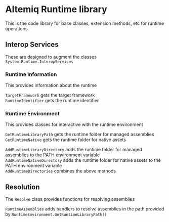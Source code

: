 # Altemiq Runtime library

This is the code library for base classes, extension methods, etc for runtime operations.

## Interop Services

These are designed to augment the classes `System.Runtime.InteropServices`

### Runtime Information

This provides information about the runtime

`TargetFramework` gets the target framework  
`RuntimeIdentifier` gets the runtime identifier

### Runtime Environment

This provides classes for interactive with the runtime environment

`GetRuntimeLibraryPath` gets the runtime folder for managed assemblies  
`GetRuntimeNative` gets the runtime folder for native assets  

`AddRuntimeLibraryDirectory` adds the runtime folder for managed assemblies to the PATH environment variable  
`AddRuntimeNativeDirectory` adds the runtime folder for native assets to the PATH environment variable  
`AddRuntimeDirectories` combines the above methods  

## Resolution

The `Resolve` class provides functions for resolving assemblies

`RuntimeAssemblies` adds handlers to resolve assemblies in the path provided by `RuntimeEnvironment.GetRuntimeLibraryPath()`
